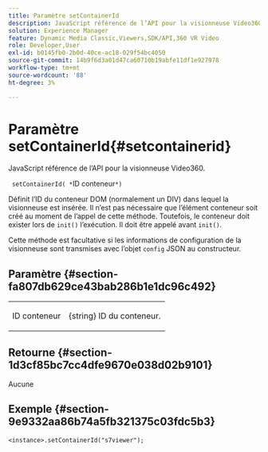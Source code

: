 ```yaml
---
title: Paramètre setContainerId
description: JavaScript référence de l’API pour la visionneuse Video360.
solution: Experience Manager
feature: Dynamic Media Classic,Viewers,SDK/API,360 VR Video
role: Developer,User
exl-id: b0145fb0-2b0d-40ce-ac18-029f54bc4050
source-git-commit: 14b9f6d3a01d47ca60710b19abfe11df1e927978
workflow-type: tm+mt
source-wordcount: '88'
ht-degree: 3%

---
```


# Paramètre setContainerId{#setcontainerid}

JavaScript référence de l’API pour la visionneuse Video360.

` setContainerId( *`ID conteneur`*)`

Définit l’ID du conteneur DOM (normalement un DIV) dans lequel la visionneuse est insérée. Il n’est pas nécessaire que l’élément conteneur soit créé au moment de l’appel de cette méthode. Toutefois, le conteneur doit exister lors de `init()` l’exécution. Il doit être appelé avant `init()`.

Cette méthode est facultative si les informations de configuration de la visionneuse sont transmises avec l’objet `config` JSON au constructeur.

## Paramètre {#section-fa807db629ce43bab286b1e1dc96c492}

<table id="table_896DFF34A68A403DB93A6D597461A573"> 
 <tbody> 
  <tr> 
   <td colname="col1"> <p> <span class="codeph"><span class="varname"> ID conteneur </span> </span> </p> </td> 
   <td colname="col2"> <p> <span class="codeph">{string} </span> ID du conteneur. </p> </td> 
  </tr> 
 </tbody> 
</table>

## Retourne {#section-1d3cf85bc7cc4dfe9670e038d02b9101}

Aucune

## Exemple {#section-9e9332aa86b74a5fb321375c03fdc5b3}

```
<instance>.setContainerId("s7viewer");
```
